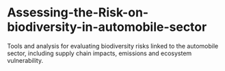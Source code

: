 # Assessing-the-Risk-on-biodiversity-in-automobile-sector
Tools and analysis for evaluating biodiversity risks linked to the automobile sector, including supply chain impacts, emissions and ecosystem vulnerability.
